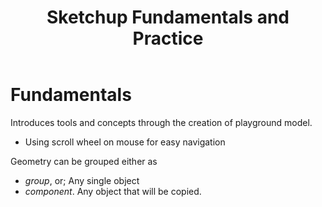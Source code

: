 ﻿---
backlinks:
- title: Landscape Design with Sketchup
  url: /memex/sense/landscape-garden/landscape-design-with-sketchup.html
tags: sense, landscape, garden, sketchup
title: Sketchup Fundamentals and Practice
type: note
---
# Fundamentals

Introduces tools and concepts through the creation of playground model.

- Using scroll wheel on mouse for easy navigation

Geometry can be grouped either as 

- _group_, or;
    Any single object
-  _component_.
    Any object that will be copied.